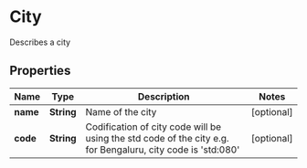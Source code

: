 

# City

Describes a city

## Properties

| Name | Type | Description | Notes |
|------------ | ------------- | ------------- | -------------|
|**name** | **String** | Name of the city |  [optional] |
|**code** | **String** | Codification of city code will be using the std code of the city e.g. for Bengaluru, city code is &#39;std:080&#39; |  [optional] |



